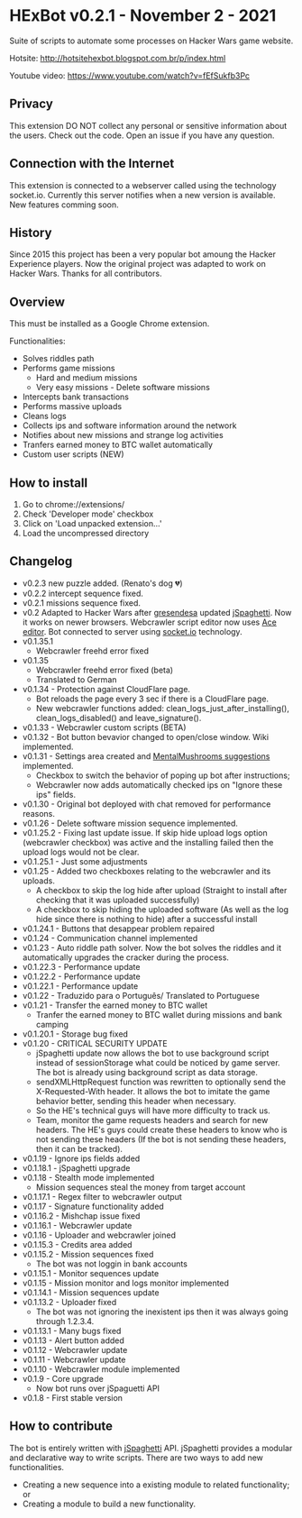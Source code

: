 # HExBot v0.2.1 - November 2 - 2021

Suite of scripts to automate some processes on Hacker Wars game website.

Hotsite: http://hotsitehexbot.blogspot.com.br/p/index.html

Youtube video: https://www.youtube.com/watch?v=fEfSukfb3Pc

## Privacy
This extension DO NOT collect any personal or sensitive information about the users. Check out the code. Open an issue if you have any question.

## Connection with the Internet

This extension is connected to a webserver called using the technology socket.io. Currently this server notifies when a new version is available. New features comming soon.

## History

Since 2015 this project has been a very popular bot amoung the Hacker Experience players. Now the original project was adapted to work on Hacker Wars. Thanks for all contributors.

## Overview

This must be installed as a Google Chrome extension.

Functionalities:
* Solves riddles path
* Performs game missions
    * Hard and medium missions
    * Very easy missions - Delete software missions
* Intercepts bank transactions
* Performs massive uploads
* Cleans logs
* Collects ips and software information around the network
* Notifies about new missions and strange log activities
* Tranfers earned money to BTC wallet automatically
* Custom user scripts (NEW)

## How to install
1. Go to chrome://extensions/
2. Check 'Developer mode' checkbox
3. Click on 'Load unpacked extension...'
4. Load the uncompressed directory

## Changelog
* v0.2.3 new puzzle added. (Renato's dog 💔)
* v0.2.2 intercept sequence fixed.
* v0.2.1 missions sequence fixed.
* v0.2 Adapted to Hacker Wars after [gresendesa](https://github.com/gresendesa) updated [jSpaghetti](https://github.com/gresendesa/jSpaghetti). Now it works on newer browsers. Webcrawler script editor now uses [Ace editor](https://ace.c9.io/). Bot connected to server using [socket.io](https://socket.io/) technology.
* v0.1.35.1
    * Webcrawler freehd error fixed
* v0.1.35
    * Webcrawler freehd error fixed (beta)
    * Translated to German
* v0.1.34 - Protection against CloudFlare page.
    * Bot reloads the page every 3 sec if there is a CloudFlare page.
    * New webcrawler functions added: clean_logs_just_after_installing(), clean_logs_disabled() and leave_signature().
* v0.1.33 - Webcrawler custom scripts (BETA)
* v0.1.32 - Bot button bevavior changed to open/close window. Wiki implemented.
* v0.1.31 - Settings area created and [MentalMushrooms suggestions](https://github.com/fkapitalism/HExBot/issues/2) implemented.
    * Checkbox to switch the behavior of poping up bot after instructions;
    * Webcrawler now adds automatically checked ips on "Ignore these ips" fields.
* v0.1.30 - Original bot deployed with chat removed for performance reasons.
* v0.1.26 - Delete software mission sequence implemented.
* v0.1.25.2 - Fixing last update issue. If skip hide upload logs option (webcrawler checkbox) was active and the installing failed then the upload logs would not be clear.
* v0.1.25.1 - Just some adjustments
* v0.1.25 - Added two checkboxes relating to the webcrawler and its uploads.
    * A checkbox to skip the log hide after upload (Straight to install after checking that it was uploaded successfully)
    * A checkbox to skip hiding the uploaded software (As well as the log hide since there is nothing to hide) after a successful install
* v0.1.24.1 - Buttons that desappear problem repaired
* v0.1.24 - Communication channel implemented
* v0.1.23 - Auto riddle path solver. Now the bot solves the riddles and it automatically upgrades the cracker during the process.
* v0.1.22.3 - Performance update
* v0.1.22.2 - Performance update
* v0.1.22.1 - Performance update
* v0.1.22 - Traduzido para o Português/ Translated to Portuguese
* v0.1.21 - Transfer the earned money to BTC wallet
    * Tranfer the earned money to BTC wallet during missions and bank camping
* v0.1.20.1 - Storage bug fixed
* v0.1.20 - CRITICAL SECURITY UPDATE
    * jSpaghetti update now allows the bot to use background script instead of sessionStorage what could be noticed by game server. The bot is already using background script as data storage.
    * sendXMLHttpRequest function was rewritten to optionally send the X-Requested-With header. It allows the bot to imitate the game behavior better, sending this header when necessary.
    * So the HE's technical guys will have more difficulty to track us.
    * Team, monitor the game requests headers and search for new headers. The HE's guys could create these headers to know who is not sending these headers (If the bot is not sending these headers, then it can be tracked).
* v0.1.19 - Ignore ips fields added
* v0.1.18.1 - jSpaghetti upgrade
* v0.1.18 - Stealth mode implemented
    * Mission sequences steal the money from target account
* v0.1.17.1 - Regex filter to webcrawler output
* v0.1.17 - Signature functionality added
* v0.1.16.2 - Mishchap issue fixed
* v0.1.16.1 - Webcrawler update
* v0.1.16 - Uploader and webcrawler joined
* v0.1.15.3 - Credits area added
* v0.1.15.2 - Mission sequences fixed
    * The bot was not loggin in bank accounts
* v0.1.15.1 - Monitor sequences update
* v0.1.15 - Mission monitor and logs monitor implemented
* v0.1.14.1 - Mission sequences update
* v0.1.13.2 - Uploader fixed
    * The bot was not ignoring the inexistent ips then it was always going through 1.2.3.4.
* v0.1.13.1 - Many bugs fixed
* v0.1.13 - Alert button added
* v0.1.12 - Webcrawler update
* v0.1.11 - Webcrawler update
* v0.1.10 - Webcrawler module implemented
* v0.1.9 - Core upgrade
    * Now bot runs over jSpaguetti API
* v0.1.8 - First stable version

## How to contribute
The bot is entirely written with [jSpaghetti](https://github.com/gresendesa/jSpaghetti) API. jSpaghetti provides a modular and declarative way to write scripts.
There are two ways to add new functionalities.
* Creating a new sequence into a existing module to related functionality; or
* Creating a module to build a new functionality.

